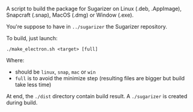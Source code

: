 
A script to build the package for Sugarizer on Linux (.deb, .AppImage), Snapcraft (.snap), MacOS (.dmg) or Window (.exe).

You're suppose to have in `../sugarizer` the Sugarizer repository.

To build, just launch:

    ./make_electron.sh <target> [full]

Where:

* <target> should be `linux`, `snap`, `mac` or `win`
* `full` is to avoid the minimize step (resulting files are bigger but build take less time)

At end, the `./dist` directory contain build result. A `./sugarizer` is created during build.
